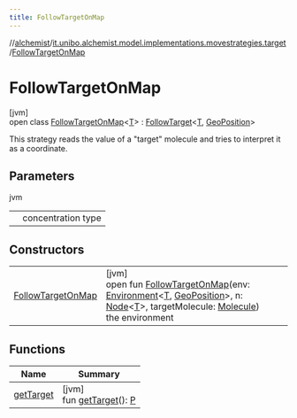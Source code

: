 ```yaml
---
title: FollowTargetOnMap
---
```

//[alchemist](../../../index.html)/[it.unibo.alchemist.model.implementations.movestrategies.target](../index.html)/[FollowTargetOnMap](index.html)



# FollowTargetOnMap



[jvm]\
open class [FollowTargetOnMap](index.html)<[T](index.html)> : [FollowTarget](../-follow-target/index.html)<[T](index.html), [GeoPosition](../../it.unibo.alchemist.model.interfaces/-geo-position/index.html)> 

This strategy reads the value of a "target" molecule and tries to interpret it as a coordinate.



## Parameters


jvm

| | |
|---|---|
| <T> | concentration type |



## Constructors


| | |
|---|---|
| [FollowTargetOnMap](-follow-target-on-map.html) | [jvm]<br>open fun [FollowTargetOnMap](-follow-target-on-map.html)(env: [Environment](../../it.unibo.alchemist.model.interfaces/-environment/index.html)<[T](index.html), [GeoPosition](../../it.unibo.alchemist.model.interfaces/-geo-position/index.html)>, n: [Node](../../it.unibo.alchemist.model.interfaces/-node/index.html)<[T](index.html)>, targetMolecule: [Molecule](../../it.unibo.alchemist.model.interfaces/-molecule/index.html))<br>the environment |


## Functions


| Name | Summary |
|---|---|
| [getTarget](../-follow-target/get-target.html) | [jvm]<br>fun [getTarget](../-follow-target/get-target.html)(): [P](../../it.unibo.alchemist.loader.deployments/-deployment/index.html) |

